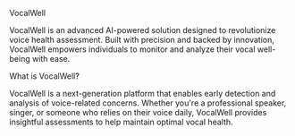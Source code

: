 VocalWell

VocalWell is an advanced AI-powered solution designed to revolutionize voice health assessment. Built with precision and backed by innovation, VocalWell empowers individuals to monitor and analyze their vocal well-being with ease.

What is VocalWell?

VocalWell is a next-generation platform that enables early detection and analysis of voice-related concerns. Whether you're a professional speaker, singer, or someone who relies on their voice daily, VocalWell provides insightful assessments to help maintain optimal vocal health.
